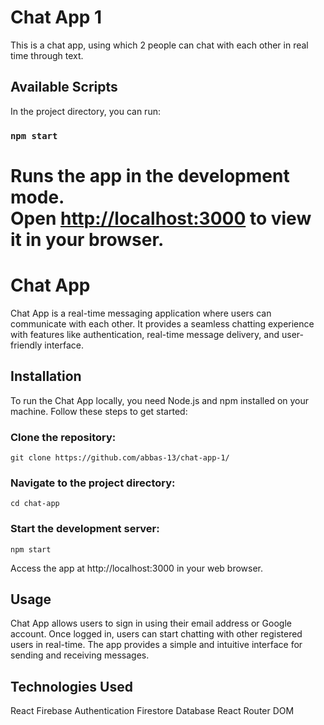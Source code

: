 
# Chat App 1

This is a chat app, using which 2 people can chat with each other in real time through text.

## Available Scripts

In the project directory, you can run:

### `npm start`

Runs the app in the development mode.\
Open [http://localhost:3000](http://localhost:3000) to view it in your browser.
=======
# Chat App

Chat App is a real-time messaging application where users can communicate with each other. It provides a seamless chatting experience with features like authentication, real-time message delivery, and user-friendly interface.

## Installation

To run the Chat App locally, you need Node.js and npm installed on your machine. Follow these steps to get started:

### Clone the repository:

``` git clone https://github.com/abbas-13/chat-app-1/ ```


### Navigate to the project directory:

``` cd chat-app ```


### Start the development server:

``` npm start ```

Access the app at http://localhost:3000 in your web browser.

## Usage

Chat App allows users to sign in using their email address or Google account. Once logged in, users can start chatting with other registered users in real-time. The app provides a simple and intuitive interface for sending and receiving messages.

## Technologies Used

React
Firebase Authentication
Firestore Database
React Router DOM

